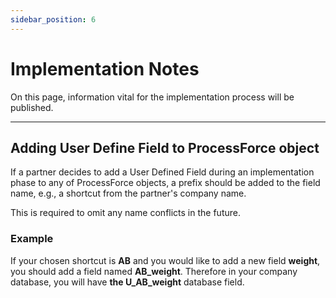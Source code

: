 ```yaml
---
sidebar_position: 6
---
```


# Implementation Notes

On this page, information vital for the implementation process will be published.

---

## Adding User Define Field to ProcessForce object

If a partner decides to add a User Defined Field during an implementation phase to any of ProcessForce objects, a prefix should be added to the field name, e.g., a shortcut from the partner's company name.

This is required to omit any name conflicts in the future.

### Example

If your chosen shortcut is **AB** and you would like to add a new field **weight**, you should add a field named **AB_weight**. Therefore in your company database, you will have **the U_AB_weight** database field.
